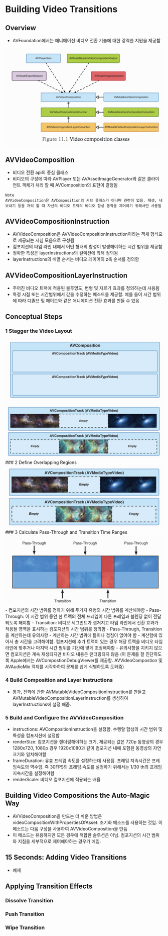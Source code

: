 # Building Video Transitions

## Overview
- AVFoundation에서는 애니메이션 비디오 전환 기술에 대한 강력한 지원을 제공함
<img src="https://github.com/ParkGwangBeom/AVFoundation-study/blob/master/AVFoundation_11/Resource/im1.png"/>

## AVVideoComposition
- 비디오 전환 api의 중심 클래스
- 비디오의 구성에 따라 AVPlayer 또는 AVAssetImageGenerator와 같은 클라이언트 객체가 처리 할 때 AVComposition의 표현이 결정됨
```
Note
AVVideoComposition은 AVComposition의 서브 클래스가 아니며 관련이 없음. 재생, 내보내기 등을 처리 할 때 자산의 비디오 트랙의 비디오 합성 동작을 제어하기 위해서만 사용됨
```

## AVVideoCompositionInstruction
- AVVideoComposition은 AVVideoCompositionInstruction이라는 객체 형식으로 제공되는 지침 모음으로 구성됨
- 컴포지션의 타임 라인 내에서 어떤 형태의 합성이 발생해야하는 시간 범위를 제공함
- 정확한 특성은 layerInstructions의 컬렉션에 의해 정의됨
- layerInstructions의 배열 순서는 비디오 레이어의 z축 순서를 정의함

## AVVideoCompositionLayerInstruction
- 주어진 비디오 트랙에 적용된 불투명도, 변형 및 자르기 효과를 정의하는데 사용됨
- 특정 시점 또는 시간범위에서 값을 수정하는 메소드를 제공함. 예를 들어 시간 범위에 따라 디졸브 및 페이드와 같은 애니메이션 전환 효과를 만들 수 있음

## Conceptual Steps

### 1 Stagger the Video Layout
<img src="https://github.com/ParkGwangBeom/AVFoundation-study/blob/master/AVFoundation_11/Resource/im2.png"/>
<img src="https://github.com/ParkGwangBeom/AVFoundation-study/blob/master/AVFoundation_11/Resource/im3.png"/>
### 2 Define Overlapping Regions
<img src="https://github.com/ParkGwangBeom/AVFoundation-study/blob/master/AVFoundation_11/Resource/im4.png"/>
### 3 Calculate Pass-Through and Transition Time Ranges
<img src="https://github.com/ParkGwangBeom/AVFoundation-study/blob/master/AVFoundation_11/Resource/im5.png"/>
- 컴포지션의 시간 범위를 정하기 위해 두가지 유형의 시간 범위를 계산해야함
- Pass-Through: 이 시간 범위 동안 한 트랙의 전체 프레임이 다른 프레임과 블렌딩 없이 전달되도록 해야함
- Transition: 비디오 세그먼트가 겹쳐지고 타임 라인에서 전환 효과가 적용될 영역을 표시하는 컴포지션의 시간 범위를 정의함
- Pass-Through, Transition을 계산하는데 유의사항
- 계산하는 시간 범위에 틈이나 겹침이 없어야 함
- 계산함에 있어서 총 시간을 고려해야함. 컴포지션에 추가 트랙이 있는 경우 해당 트랙을 비디오 타임 라인에 맞추거나 마지막 시간 범위를 기간에 맞게 조정해야함
- 유의사항을 지키지 않으면 컴포지션은 계속 재생되지만 비디오 내용은 랜더링되지 않음 (이 문제를 잘 진단하도록 Apple에서는 AVCompostionDebugViewer를 제공함. AVVideoCompostion 및 AVAudioMix 객체를 시각화하여 문제를 쉽게 식별하도록 도와줌)

### 4 Build Composition and Layer Instructions
- 통과, 전화에 관한 AVMutableVideoCompositionInstruction를 만들고 AVMutableVideoCompositionLayerInstruction를 생성하여 layerInstructions에 설정 해줌.

### 5 Build and Configure the AVVideoComposition
- instructions: AVCompositionInstruction을 설정함. 수행할 합성의 시간 범위 및 특성을 컴포지션에 설정함
- renderSize: 컴포지션을 렌더링해야하는 크기, 제공되는 값은 720p 동영상의 경우 1280x720, 1080p 경우 1920x1080과 같이 컴포지션 내에 포함된 동영상의 자연크기와 일치해야함
- frameDuration: 유효 프레임 속도를 설정하는데 사용됨. 프레임 지속시간은 프레임속도의 역수임. 즉 30FPS의 프레임 속도를 설정하기 위해서는 1/30 th의 프레임 지속시간을 설정해야함
- renderScale: 비디오 컴포지션에 적용되는 배율

## Building Video Compositions the Auto-Magic Way
- AVVideoComposition을 만드는 더 쉬운 방법은 videoCompositionWithPropertiesOfAsset: 초기화 메소드를 사용하는 것임. 이 메소드는 다음 구성을 사용하여 AVVideoComposition을 만듬
- 이 메소드는 유용하지만 모든 경우에 적합한 솔루션은 아님. 컴포지션의 시간 범위와 지침을 세부적으로 제어해야하는 경우가 예임.

## 15 Seconds: Adding Video Transitions
- 예제

## Applying Transition Effects
### Dissolve Transition
### Push Transition
### Wipe Transition

